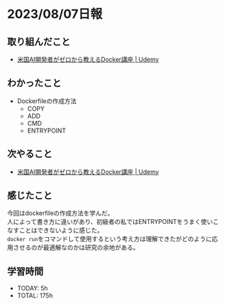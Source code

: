 # 2023/08/07日報
## 取り組んだこと
- [米国AI開発者がゼロから教えるDocker講座 \| Udemy](https://www.udemy.com/course/aidocker/)

## わかったこと
- Dockerfileの作成方法
  - COPY
  - ADD
  - CMD
  - ENTRYPOINT

## 次やること
- [米国AI開発者がゼロから教えるDocker講座 \| Udemy](https://www.udemy.com/course/aidocker/)

## 感じたこと
今回はdockerfileの作成方法を学んだ。  
人によって書き方に違いがあり、初級者の私ではENTRYPOINTをうまく使いこなすことはできないように感じた。  
`docker run`をコマンドして使用するという考え方は理解できたがどのように応用させるのが最適解なのかは研究の余地がある。  

## 学習時間
- TODAY: 5h
- TOTAL: 175h

